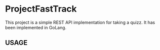 # ProjectFastTrack

This project is a simple REST API implementation for taking a quizz.
It has been implemented in GoLang.

## USAGE

